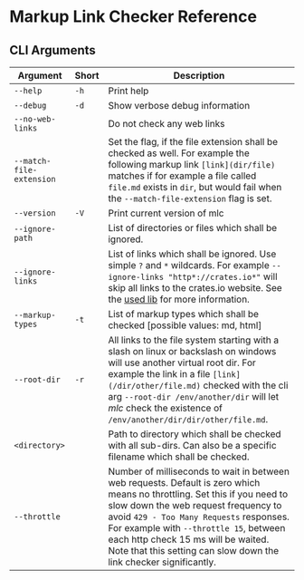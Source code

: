 # Markup Link Checker Reference

## CLI Arguments

| Argument         | Short | Description |
|------------------|-------|-------------|
| `--help`         | `-h`  | Print help |
| `--debug`        | `-d`  | Show verbose debug information |
| `--no-web-links` |       | Do not check any web links |
| `--match-file-extension`|| Set the flag, if the file extension shall be checked as well. For example the following markup link `[link](dir/file)` matches if for example a file called `file.md` exists in `dir`, but would fail when the `--match-file-extension` flag is set. |
| `--version`      | `-V`  | Print current version of mlc |
| `--ignore-path`  |       | List of directories or files which shall be ignored. |
| `--ignore-links` |       | List of links which shall be ignored. Use simple `?` and `*` wildcards. For example `--ignore-links "http*://crates.io*"` will skip all links to the crates.io website. See the [used lib](https://github.com/becheran/wildmatch) for more information.  |
| `--markup-types` | `-t`  | List of markup types which shall be checked [possible values: md, html] |
| `--root-dir` | `-r`  | All links to the file system starting with a slash on linux or backslash on windows will use another virtual root dir. For example the link in a file `[link](/dir/other/file.md)` checked with the cli arg `--root-dir /env/another/dir` will let *mlc* check the existence of `/env/another/dir/dir/other/file.md`. |
| `<directory>`    |       | Path to directory which shall be checked with all sub-dirs. Can also be a specific filename which shall be checked. |
| `--throttle`     |       | Number of milliseconds to wait in between web requests. Default is zero which means no throttling. Set this if you need to slow down the web request frequency to avoid `429 - Too Many Requests` responses. For example with `--throttle 15`, between each http check 15 ms will be waited. Note that this setting can slow down the link checker significantly. |
